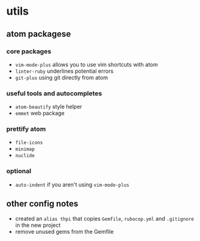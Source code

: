 # utils

## atom packagese

### core packages
- `vim-mode-plus` allows you to use vim shortcuts with atom
- `linter-ruby` underlines potential errors
- `git-plus` using git directly from atom

### useful tools and autocompletes
- `atom-beautify` style helper
- `emmet` web package

### prettify atom
- `file-icons`
- `minimap`
- `nuclide`

### optional
- `auto-indent` if you aren't using `vim-mode-plus`

## other config notes

- created an `alias thpi` that copies `Gemfile`, `rubocop.yml` and `.gitignore` in the new project
- remove unused gems from the Gemfile
